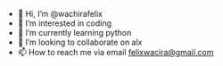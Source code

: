 - 👋 Hi, I’m @wachirafelix
- 👀 I’m interested in coding
- 🌱 I’m currently learning python
- 💞️ I’m looking to collaborate on alx
- 📫 How to reach me via email felixwacira@gmail.com

<!---
wachirafelix/wachirafelix is a ✨ special ✨ repository because its `README.md` (this file) appears on your GitHub profile.
You can click the Preview link to take a look at your changes.
--->

